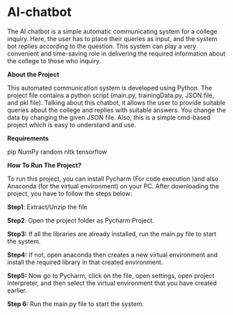 # AI-chatbot

The AI chatbot is a simple automatic communicating system for a college inquiry. Here, the user has to place their queries as input, and the system bot replies according to the question. This system can play a very convenient and time-saving role in delivering the required information about the college to those who inquiry.

**About the Project**

This automated communication system is developed using Python. The project file contains a python script (main.py, trainingData.py, JSON file, and pkl file). 
Talking about this chatbot, it allows the user to provide suitable queries about the college and replies with suitable answers. 
You change the data by changing the given JSON file. Also, this is a simple cmd-based project which is easy to understand and use.


**Requirements**

pip
NumPy
random
nltk
tensorflow

**How To Run The Project?**

To run this project, you can install Pycharm (For code execution )and also Anaconda (for the virtual environment) on your PC. After downloading the project, 
you have to follow the steps below:

**Step1**: Extract/Unzip the file

**Step2**: Open the project folder as Pycharm Project.

**Step3:** If all the libraries are already installed, run the main.py file to start the system.

**Step4:** If not, open anaconda then creates a new virtual environment and install the required library in that created environment.

**Step5:** Now go to Pycharm, click on the file, open settings, open project interpreter, and then select the virtual environment that you have created earlier.

**Step 6:** Run the main.py file to start the system.
